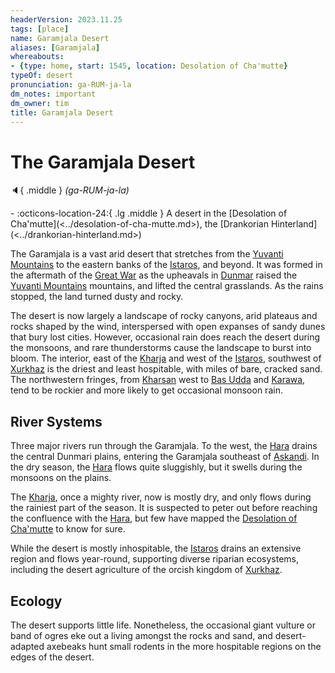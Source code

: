 ```yaml
---
headerVersion: 2023.11.25
tags: [place]
name: Garamjala Desert
aliases: [Garamjala]
whereabouts:
- {type: home, start: 1545, location: Desolation of Cha'mutte}
typeOf: desert
pronunciation: ga-RUM-ja-la
dm_notes: important
dm_owner: tim
title: Garamjala Desert
---
```

# The Garamjala Desert
:speaker:{ .middle } *(ga-RUM-ja-la)*  
<div class="grid cards ext-narrow-margin ext-one-column" markdown>
-    :octicons-location-24:{ .lg .middle } A desert in the [Desolation of Cha'mutte](<../desolation-of-cha-mutte.md>), the [Drankorian Hinterland](<../drankorian-hinterland.md>)  
</div>


The Garamjala is a vast arid desert that stretches from the [Yuvanti Mountains](<../../greater-dunmar/yuvanti-mountains.md>) to the eastern banks of the [Istaros](<../../major-rivers/istaros.md>), and beyond. It was formed in the aftermath of the [Great War](<../../../events/1500s/great-war.md>) as the upheavals in [Dunmar](<../../greater-dunmar/realms/dunmar/dunmar.md>) raised the [Yuvanti Mountains](<../../greater-dunmar/yuvanti-mountains.md>) mountains, and lifted the central grasslands. As the rains stopped, the land turned dusty and rocky. 

The desert is now largely a landscape of rocky canyons, arid plateaus and rocks shaped by the wind, interspersed with open expanses of sandy dunes that bury lost cities. However, occasional rain does reach the desert during the monsoons, and rare thunderstorms cause the landscape to burst into bloom. The interior, east of the [Kharja](<../../greater-dunmar/kharja.md>) and west of the [Istaros](<../../major-rivers/istaros.md>), southwest of [Xurkhaz](<../../upper-istaros/xurkhaz/xurkhaz.md>) is the driest and least hospitable, with miles of bare, cracked sand. The northwestern fringes, from [Kharsan](<../../greater-dunmar/dunmari-basin/kharsan.md>) west to [Bas Udda](<../../greater-dunmar/realms/dunmar/eastern-dunmar/bas-udda.md>) and [Karawa](<../../greater-dunmar/realms/dunmar/eastern-dunmar/karawa.md>), tend to be rockier and more likely to get occasional monsoon rain. 

## River Systems

Three major rivers run through the Garamjala. To the west, the [Hara](<../../greater-dunmar/rivers/hara-watershed/hara.md>) drains the central Dunmari plains, entering the Garamjala southeast of [Askandi](<../../greater-dunmar/realms/dunmar/central-dunmar/askandi.md>). In the dry season, the [Hara](<../../greater-dunmar/rivers/hara-watershed/hara.md>) flows quite sluggishly, but it swells during the monsoons on the plains. 



The [Kharja](<../../greater-dunmar/kharja.md>), once a mighty river, now is mostly dry, and only flows during the rainiest part of the season. It is suspected to peter out before reaching the confluence with the [Hara](<../../greater-dunmar/rivers/hara-watershed/hara.md>), but few have mapped the [Desolation of Cha'mutte](<../desolation-of-cha-mutte.md>) to know for sure. 



While the desert is mostly inhospitable, the [Istaros](<../../major-rivers/istaros.md>) drains an extensive region and flows year-round, supporting diverse riparian ecosystems, including the desert agriculture of the orcish kingdom of [Xurkhaz](<../../upper-istaros/xurkhaz/xurkhaz.md>). 

## Ecology

The desert supports little life. Nonetheless, the occasional giant vulture or band of ogres eke out a living amongst the rocks and sand, and desert-adapted axebeaks hunt small rodents in the more hospitable regions on the edges of the desert. 

